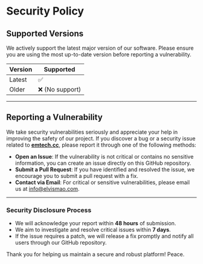 # Security Policy

## Supported Versions

We actively support the latest major version of our software. Please ensure you are using the most up-to-date version before reporting a vulnerability.

| Version | Supported         |
|---------|-------------------|
| Latest  | ✅                |
| Older   | ❌ (No support)   |

---

## Reporting a Vulnerability

We take security vulnerabilities seriously and appreciate your help in improving the safety of our project. If you discover a bug or a security issue related to [**emtech.cc**](https://emtech.cc), please report it through one of the following methods:

- **Open an Issue**: If the vulnerability is not critical or contains no sensitive information, you can create an issue directly on this GitHub repository.
- **Submit a Pull Request**: If you have identified and resolved the issue, we encourage you to submit a pull request with a fix.
- **Contact via Email**: For critical or sensitive vulnerabilities, please email us at [info@elvismao.com](mailto:info@elvismao.com).

---

### Security Disclosure Process

- We will acknowledge your report within **48 hours** of submission.
- We aim to investigate and resolve critical issues within **7 days**.
- If the issue requires a patch, we will release a fix promptly and notify all users through our GitHub repository.

Thank you for helping us maintain a secure and robust platform! Peace.
